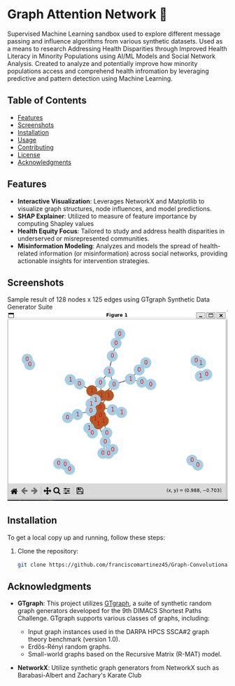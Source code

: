 # Graph Attention Network 🚀

Supervised Machine Learning sandbox used to explore different message passing and influence algorithms from various synthetic datasets. Used as a means to research Addressing Health Disparities through Improved Health Literacy in Minority Populations using AI/ML Models and Social Network Analysis. Created to analyze and potentially improve how minority populations access and comprehend health infromation by leveraging predictive and pattern detection using Machine Learning.

## Table of Contents

- [Features](#features)
- [Screenshots](#screenshots)
- [Installation](#installation)
- [Usage](#usage)
- [Contributing](#contributing)
- [License](#license)
- [Acknowledgments](#acknowledgments)

## Features

- **Interactive Visualization**: Leverages NetworkX and Matplotlib to visualize graph structures, node influences, and model predictions.
- **SHAP Explainer**: Utilized to measure of feature importance by computing Shapley values
- **Health Equity Focus**: Tailored to study and address health disparities in underserved or misrepresented communities.
- **Misinformation Modeling**: Analyzes and models the spread of health-related information (or misinformation) across social networks, providing actionable insights for intervention strategies.

## Screenshots

Sample result of 128 nodes x 125 edges using GTgraph Synthetic Data Generator Suite
![App Screenshot](https://github.com/franciscomartinez45/Graph-Convolutional-Network/blob/main/img/visualization.png)

## Installation

To get a local copy up and running, follow these steps:

1. Clone the repository:
   ```bash
   git clone https://github.com/franciscomartinez45/Graph-Convolutional-Network.git
   ```

## Acknowledgments

- **GTgraph**: This project utilizes [GTgraph](https://github.com/Bader-Research/GTgraph), a suite of synthetic random graph generators developed for the 9th DIMACS Shortest Paths Challenge. GTgraph supports various classes of graphs, including:

  - Input graph instances used in the DARPA HPCS SSCA#2 graph theory benchmark (version 1.0).
  - Erdős-Rényi random graphs.
  - Small-world graphs based on the Recursive Matrix (R-MAT) model.

- **NetworkX**: Utilize synthetic graph generators from NetworkX such as Barabasi-Albert and Zachary's Karate Club
